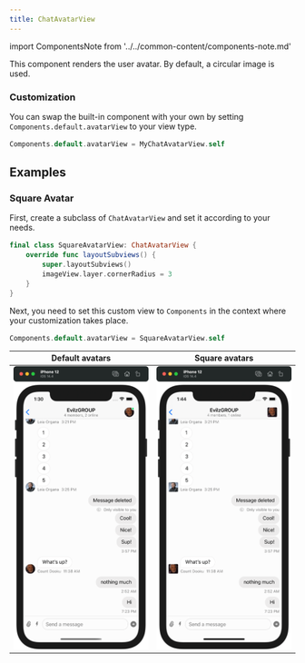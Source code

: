 ```yaml
---
title: ChatAvatarView
---
```


import ComponentsNote from '../../common-content/components-note.md'

This component renders the user avatar. By default, a circular image is used.

### Customization

You can swap the built-in component with your own by setting `Components.default.avatarView` to your view type.

```swift
Components.default.avatarView = MyChatAvatarView.self
```

<ComponentsNote />

## Examples

### Square Avatar

First, create a subclass of `ChatAvatarView` and set it according to your needs.

```swift
final class SquareAvatarView: ChatAvatarView {
    override func layoutSubviews() {
        super.layoutSubviews()
        imageView.layer.cornerRadius = 3
    }
}
```

Next, you need to set this custom view to `Components` in the context where your customization takes place.

```swift
Components.default.avatarView = SquareAvatarView.self
```

| Default avatars | Square avatars |
| ------------- | ------------- |
| ![Chat with default message alignment](../../assets/message-layout-default.png)  | ![Chat with square avatar](../../assets/message-layout-squared-avatar.png)  |
